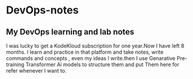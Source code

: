 # DevOps-notes
## **My DevOps learning and lab notes**
I was lucky to get a KodeKloud subscription for one year.Now I have left 8 months.
I learn and practice in that platform and take notes, write commands and concepts , even my ideas I write.then I use Genarative Pre-training Transformer Ai models to structure them and put Them here for refer whenever I want to. 
